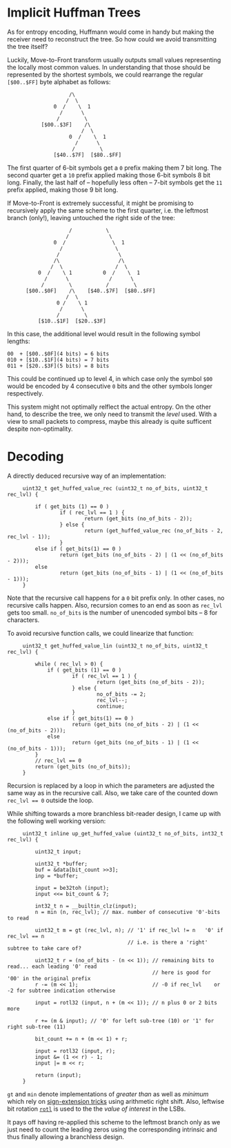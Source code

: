 # Implicit Huffman Trees

As for entropy encoding, Huffmann would come in handy but making the receiver need to reconstruct the tree. So how could we avoid transmitting the tree itself?

Luckily, Move-to-Front transform usually outputs small values representing the locally most common values. In understanding that those should be represented by the shortest symbols, we could rearrange the regular `[$00..$FF]` byte alphabet as follows:

                        /\
                       /  \
                   0  /    \  1
                     /      \
                    /        \
               [$00..$3F]    /\
                            /  \
                        0  /    \  1
                          /      \
                         /        \
                   [$40..$7F]  [$80..$FF]

The first quarter of 6-bit symbols get a `0` prefix making them 7 bit long. The second quarter get a `10` prefix applied making those 6-bit symbols 8 bit long. Finally, the last half of – hopefully less often – 7-bit symbols get the `11` prefix applied, making those 9 bit long.

If Move-to-Front is extremely successful, it might be promising to recursively apply the same scheme to the first quarter, i.e. the leftmost branch (only!), leaving untouched the right side of the tree:

                        /           \
                       /             \
                   0  /               \  1
                     /                 \
                    /                   \
                   /\                   /\
                  /  \                 /  \
              0  /    \ 1          0  /    \  1
                /      \             /      \
               /        \           /        \
          [$00..$0F]    /\    [$40..$7F]  [$80..$FF]
                       /  \
                    0 /    \ 1
                     /      \
                    /        \
              [$10..$1F]  [$20..$3F]

In this case, the additional level would result in the following symbol lengths:

    00  + [$00..$0F](4 bits) = 6 bits
    010 + [$10..$1F](4 bits) = 7 bits
    011 + [$20..$3F](5 bits) = 8 bits

This could be continued up to level 4, in which case only the symbol `$00` would be encoded by 4 consecutive `0` bits and the other symbols longer respectively.

This system might not optimally relflect the actual entropy. On the other hand, to describe the tree, we only need to transmit the _level_ used. With a view to small packets to compress, maybe this already is quite sufficent despite non-optimality.

# Decoding

A directly deduced recursive way of an implementation:

         uint32_t get_huffed_value_rec (uint32_t no_of_bits, uint32_t rec_lvl) {

             if ( get_bits (1) == 0 )
                     if ( rec_lvl == 1 ) {
                             return (get_bits (no_of_bits - 2));
                     } else {
                             return (get_huffed_value_rec (no_of_bits - 2, rec_lvl - 1));
                     }
             else if ( get_bits(1) == 0 )
                     return (get_bits (no_of_bits - 2) | (1 << (no_of_bits - 2)));
             else
                     return (get_bits (no_of_bits - 1) | (1 << (no_of_bits - 1)));
         }

Note that the recursive call happens for a `0` bit prefix only. In other cases, no recursive calls happen. Also, recursion comes to an end as soon as `rec_lvl` gets too small. `no_of_bits` is the number of unencoded symbol bits – 8 for characters.

To avoid recursive function calls, we could linearize that function:

         uint32_t get_huffed_value_lin (uint32_t no_of_bits, uint32_t rec_lvl) {

             while ( rec_lvl > 0) {
                 if ( get_bits (1) == 0 )
                         if ( rec_lvl == 1 ) {
                                 return (get_bits (no_of_bits - 2));
                         } else {
                                 no_of_bits -= 2;
                                 rec_lvl--;
                                 continue;
                         }
                 else if ( get_bits(1) == 0 )
                         return (get_bits (no_of_bits - 2) | (1 << (no_of_bits - 2)));
                 else
                         return (get_bits (no_of_bits - 1) | (1 << (no_of_bits - 1)));
             }
             // rec_lvl == 0
             return (get_bits (no_of_bits));
         }

Recursion is replaced by a loop in which the parameters are adjusted the same way as in the recursive call. Also, we take care of the counted down `rec_lvl == 0` outside the loop.

While shifting towards a more branchless bit-reader design, I came up with the following well working version:

         uint32_t inline up_get_huffed_value (uint32_t no_of_bits, int32_t rec_lvl) {

             uint32_t input;

             uint32_t *buffer;
             buf = &data[bit_count >>3];
             inp = *buffer;

             input = be32toh (input);
             input <<= bit_count & 7;

             int32_t n = __builtin_clz(input);
             n = min (n, rec_lvl); // max. number of consecutive '0'-bits to read

             uint32_t m = gt (rec_lvl, n); // '1' if rec_lvl != n   '0' if rec_lvl == n
                                           // i.e. is there a 'right' subtree to take care of?

             uint32_t r = (no_of_bits - (n << 1)); // remaining bits to read... each leading '0' read
                                                   // here is good for '00' in the original prefix
             r -= (m << 1);                        // -0 if rec_lvl    or -2 for subtree indication otherwise

             input = rotl32 (input, n + (m << 1)); // n plus 0 or 2 bits more

             r += (m & input); // '0' for left sub-tree (10) or '1' for right sub-tree (11)

             bit_count += n + (m << 1) + r;

             input = rotl32 (input, r);
             input &= (1 << r) - 1;
             input |= m << r;

             return (input);
         }

`gt` and `min` denote implementations of _greater than_ as well as _minimum_ which rely on [sign-extension tricks](https://hbfs.wordpress.com/2008/08/05/branchless-equivalents-of-simple-functions/) using arithmetic right shift. Also, leftwise bit rotation [`rotl`](https://fgiesen.wordpress.com/2018/02/19/reading-bits-in-far-too-many-ways-part-1/) is used to the the _value of interest_ in the LSBs. 

It pays off having re-applied this scheme to the leftmost branch only as we just need to count the leading zeros using the corresponding intrinsic and thus finally allowing a branchless design.

